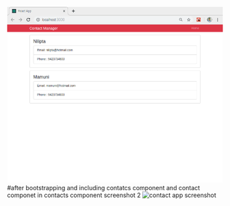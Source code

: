 ![contact app screenshot](./public/contactApp.png)
#after bootstrapping and including contatcs component and contact componet in contacts component screenshot 2
![contact app screenshot](./public/contactApp2.png)

